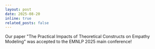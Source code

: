 ```yaml
---
layout: post
date: 2025-08-20
inline: true
related_posts: false
---
```


Our paper "The Practical Impacts of Theoretical Constructs on Empathy Modeling" was accepted to the EMNLP 2025 main conference!